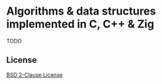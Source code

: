 # Algorithms & data structures implemented in C, C++ & Zig
TODO

## License
[BSD 2-Clause License](./LICENSE)
